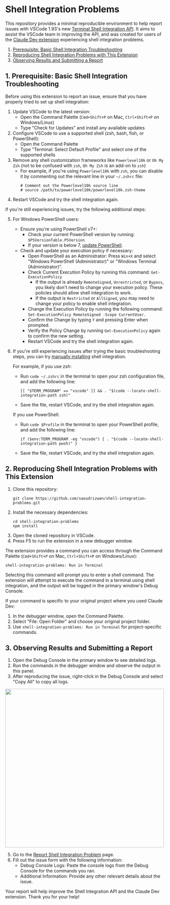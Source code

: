 # Shell Integration Problems

This repository provides a minimal reproducible environment to help report issues with VSCode 1.93's new [Terminal Shell Integration API](https://code.visualstudio.com/updates/v1_93#_terminal-shell-integration-api). It aims to assist the VSCode team in improving the API, and was created for users of the [Claude Dev extension](https://github.com/saoudrizwan/claude-dev) experiencing shell integration problems.

1. [Prerequisite: Basic Shell Integration Troubleshooting](#1-prerequisite-basic-shell-integration-troubleshooting)
2. [Reproducing Shell Integration Problems with This Extension](#2-reproducing-shell-integration-problems-with-this-extension)
3. [Observing Results and Submitting a Report](#3-observing-results-and-submitting-a-report)

## 1. Prerequisite: Basic Shell Integration Troubleshooting

Before using this extension to report an issue, ensure that you have properly tried to set up shell integration:

1. Update VSCode to the latest version:
    - Open the Command Palette (`Cmd+Shift+P` on Mac, `Ctrl+Shift+P` on Windows/Linux)
    - Type "Check for Updates" and install any available updates
2. Configure VSCode to use a supported shell (zsh, bash, fish, or PowerShell):
    - Open the Command Palette
    - Type "Terminal: Select Default Profile" and select one of the supported shells
3. Remove any shell customization frameworks like `Powerlevel10k` or `Oh My Zsh` (not to be confused with `zsh`, `Oh My Zsh` is an add-on to `zsh`)
    - For example, if you're using `Powerlevel10k` with `zsh`, you can disable it by commenting out the relevant line in your `~/.zshrc` file:
        ```
        # Comment out the Powerlevel10k source line
        # source /path/to/powerlevel10k/powerlevel10k.zsh-theme
        ```
4. Restart VSCode and try the shell integration again.

If you're still experiencing issues, try the following additional steps:

5. For Windows PowerShell users:
    - Ensure you're using PowerShell v7+:
        - Check your current PowerShell version by running: `$PSVersionTable.PSVersion`
        - If your version is below 7, [update PowerShell](https://learn.microsoft.com/en-us/powershell/scripting/whats-new/migrating-from-windows-powershell-51-to-powershell-7?view=powershell-7.4#installing-powershell-7).
    - Check and update your execution policy if necessary:
        - Open PowerShell as an Administrator: Press `Win+X` and select "Windows PowerShell (Administrator)" or "Windows Terminal (Administrator)".
        - Check Current Execution Policy by running this command: `Get-ExecutionPolicy`
            - If the output is already `RemoteSigned`, `Unrestricted`, or `Bypass`, you likely don't need to change your execution policy. These policies should allow shell integration to work.
            - If the output is `Restricted` or `AllSigned`, you may need to change your policy to enable shell integration.
        - Change the Execution Policy by running the following command: `Set-ExecutionPolicy RemoteSigned -Scope CurrentUser`.
        - Confirm the Change by typing `Y` and pressing Enter when prompted.
        - Verify the Policy Change by running `Get-ExecutionPolicy` again to confirm the new setting.
        - Restart VSCode and try the shell integration again.
6. If you're still experiencing issues after trying the basic troubleshooting steps, you can try [manually installing](https://code.visualstudio.com/docs/terminal/shell-integration#_manual-installation) shell integration.

    For example, if you use zsh:

    - Run `code ~/.zshrc` in the terminal to open your zsh configuration file, and add the following line:
        ```
        [[ "$TERM_PROGRAM" == "vscode" ]] && . "$(code --locate-shell-integration-path zsh)"
        ```
    - Save the file, restart VSCode, and try the shell integration again.

    If you use PowerShell:

    - Run `code $Profile` in the terminal to open your PowerShell profile, and add the following line:
        ```
        if ($env:TERM_PROGRAM -eq "vscode") { . "$(code --locate-shell-integration-path pwsh)" }
        ```
    - Save the file, restart VSCode, and try the shell integration again.

## 2. Reproducing Shell Integration Problems with This Extension

1. Clone this repository:
    ```
    git clone https://github.com/saoudrizwan/shell-integration-problems.git
    ```
2. Install the necessary dependencies:
    ```
    cd shell-integration-problems
    npm install
    ```
3. Open the cloned repository in VSCode.
4. Press F5 to run the extension in a new debugger window.

The extension provides a command you can access through the Command Palette (`Cmd+Shift+P` on Mac, `Ctrl+Shift+P` on Windows/Linux):

`shell-integration-problems: Run in Terminal`

Selecting this command will prompt you to enter a shell command. The extension will attempt to execute the command in a terminal using shell integration, and the output will be logged in the primary window's Debug Console.

If your command is specific to your original project where you used Claude Dev:

1. In the debugger window, open the Command Palette.
2. Select "File: Open Folder" and choose your original project folder.
3. Use `shell-integration-problems: Run in Terminal` for project-specific commands.

## 3. Observing Results and Submitting a Report

1. Open the Debug Console in the primary window to see detailed logs.
2. Run the commands in the debugger window and observe the output in this panel.
3. After reproducing the issue, right-click in the Debug Console and select "Copy All" to copy all logs.

<img src="" width="500">

5. Go to the [Report Shell Integration Problem](https://github.com/saoudrizwan/shell-integration-problems/issues/new?template=shell_integration_problem.yml) page.
6. Fill out the issue form with the following information:
    - Debug Console Logs: Paste the console logs from the Debug Console for the commands you ran.
    - Additional Information: Provide any other relevant details about the issue.

Your report will help improve the Shell Integration API and the Claude Dev extension. Thank you for your help!
